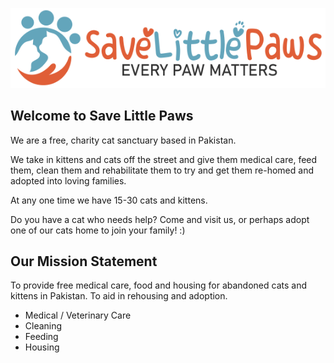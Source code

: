 ![Save Little Paws Logo](/save-little-paws.png)

## Welcome to Save Little Paws

We are a free, charity cat sanctuary based in Pakistan.

We take in kittens and cats off the street and give them medical care, feed them, clean them and rehabilitate them to try and get them re-homed and adopted into loving families.

At any one time we have 15-30 cats and kittens. 

Do you have a cat who needs help? Come and visit us, or perhaps adopt one of our cats home to join your family! :)

## Our Mission Statement

To provide free medical care, food and housing for abandoned cats and kittens in Pakistan. To aid in rehousing and adoption. 

- Medical / Veterinary Care
- Cleaning
- Feeding
- Housing
